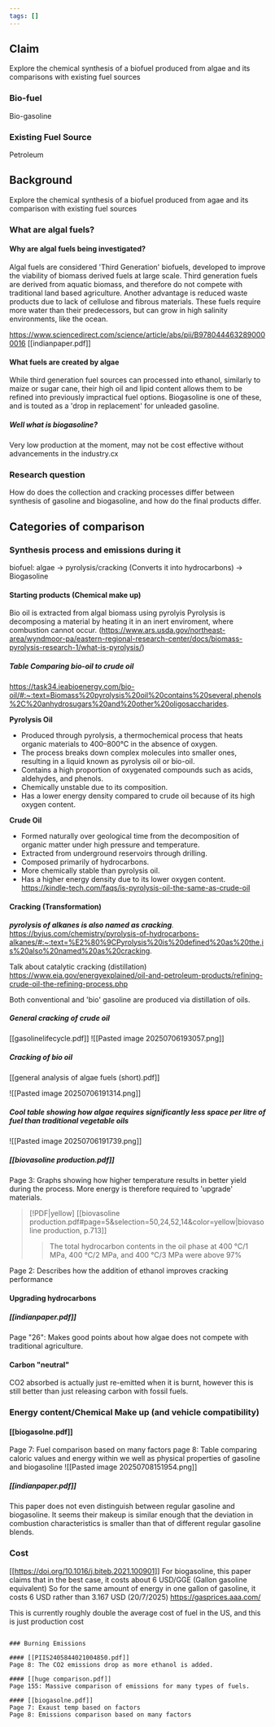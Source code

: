 ```yaml
---
tags: []
---
```

## Claim
Explore the chemical synthesis of a biofuel produced from algae and its comparisons with existing fuel sources

### Bio-fuel
Bio-gasoline
### Existing Fuel Source
Petroleum
## Background
Explore the chemical synthesis of a biofuel produced from agae and its comparison with existing fuel sources

### What are algal fuels?

#### Why are algal fuels being investigated?

Algal fuels are considered 'Third Generation' biofuels, developed to improve the viability of biomass derived fuels at large scale. Third generation fuels are derived from aquatic biomass, and therefore do not compete with traditional land based agriculture. Another advantage is reduced waste products due to lack of cellulose and fibrous materials. These fuels require more water than their predecessors, but can grow in high salinity environments, like the ocean. 

https://www.sciencedirect.com/science/article/abs/pii/B9780444632890000016
[[indianpaper.pdf]]

#### What fuels are created by algae
While third generation fuel sources can processed into ethanol, similarly to maize or sugar cane, their high oil and lipid content allows them to be refined into previously impractical fuel options. 
Biogasoline is one of these, and is touted as a 'drop in replacement' for unleaded gasoline. 


##### Well what is biogasoline?
Very low production at the moment, may not be cost effective without advancements in the industry.cx
### Research question
How do does the collection and cracking processes differ between synthesis of gasoline and biogasoline, and how do the final products differ.  

## Categories of comparison
### Synthesis process and emissions during it

biofuel:
algae -> pyrolysis/cracking (Converts it into hydrocarbons) -> Biogasoline 

#### Starting products (Chemical make up)
Bio oil is extracted from algal biomass using pyrolyis 
Pyrolysis is decomposing a material by heating it in an inert enviroment, where combustion cannot occur. (https://www.ars.usda.gov/northeast-area/wyndmoor-pa/eastern-regional-research-center/docs/biomass-pyrolysis-research-1/what-is-pyrolysis/)

##### Table Comparing bio-oil to crude oil
https://task34.ieabioenergy.com/bio-oil/#:~:text=Biomass%20pyrolysis%20oil%20contains%20several,phenols%2C%20anhydrosugars%20and%20other%20oligosaccharides.




**Pyrolysis Oil**

- Produced through pyrolysis, a thermochemical process that heats organic materials to 400–800°C in the absence of oxygen.
- The process breaks down complex molecules into smaller ones, resulting in a liquid known as pyrolysis oil or bio-oil.
- Contains a high proportion of oxygenated compounds such as acids, aldehydes, and phenols.
- Chemically unstable due to its composition.
- Has a lower energy density compared to crude oil because of its high oxygen content.

**Crude Oil**

- Formed naturally over geological time from the decomposition of organic matter under high pressure and temperature.
- Extracted from underground reservoirs through drilling.
- Composed primarily of hydrocarbons.
- More chemically stable than pyrolysis oil.
- Has a higher energy density due to its lower oxygen content.
https://kindle-tech.com/faqs/is-pyrolysis-oil-the-same-as-crude-oil



#### Cracking (Transformation)

***pyrolysis of alkanes is also named as cracking**.*
https://byjus.com/chemistry/pyrolysis-of-hydrocarbons-alkanes/#:~:text=%E2%80%9CPyrolysis%20is%20defined%20as%20the,is%20also%20named%20as%20cracking.



Talk about catalytic cracking (distillation) https://www.eia.gov/energyexplained/oil-and-petroleum-products/refining-crude-oil-the-refining-process.php

Both conventional and 'bio' gasoline are produced via distillation of oils. 

##### General cracking of crude oil
[[gasolinelifecycle.pdf]]
![[Pasted image 20250706193057.png]]


##### Cracking of bio oil
[[general analysis of algae fuels (short).pdf]]

![[Pasted image 20250706191314.png]]

##### Cool table showing how algae requires significantly less space per litre of fuel than traditional vegetable oils 
![[Pasted image 20250706191739.png]]


##### [[biovasoline production.pdf]]
Page 3: Graphs showing how higher temperature results in better yield during the process. More energy is therefore required to 'upgrade' materials. 

> [!PDF|yellow] [[biovasoline production.pdf#page=5&selection=50,24,52,14&color=yellow|biovasoline production, p.713]]
> > The total hydrocarbon contents in the oil phase at 400 °C/1 MPa, 400 °C/2 MPa, and 400 °C/3 MPa were above 97%
> 
> 

Page 2: Describes how the addition of ethanol improves cracking performance 
#### Upgrading hydrocarbons


##### [[indianpaper.pdf]]
Page "26": Makes good points about how algae does not compete with traditional agriculture.

#### Carbon "neutral"
CO2 absorbed is actually just re-emitted when it is burnt, however this is still better than just releasing carbon with fossil fuels. 






### Energy content/Chemical Make up (and vehicle compatibility)
#### [[biogasolne.pdf]]
Page 7: Fuel comparison based on many factors
page 8: Table comparing caloric values and energy within we well as physical properties of gasoline and biogasoline
![[Pasted image 20250708151954.png]]
##### [[indianpaper.pdf]]
This paper does not even distinguish between regular gasoline and biogasoline. It seems their makeup is similar enough that the deviation in combustion characteristics is smaller than that of different regular gasoline blends.


### Cost
[[https://doi.org/10.1016/j.biteb.2021.100901]]
For biogasoline, this paper claims that in the best case, it costs about 6 USD/GGE (Gallon gasoline equivalent)
So for the same amount of energy in one gallon of gasoline, it costs 6 USD rather than 3.167 USD (20/7/2025)
https://gasprices.aaa.com/

This is currently roughly double the average cost of fuel in the US, and this is just production cost



```

### Burning Emissions

#### [[PIIS2405844021004850.pdf]]
Page 8: The CO2 emissions drop as more ethanol is added. 

#### [[huge comparison.pdf]]
Page 155: Massive comparison of emissions for many types of fuels. 

#### [[biogasolne.pdf]]
Page 7: Exaust temp based on factors 
Page 8: Emissions comparison based on many factors
```
